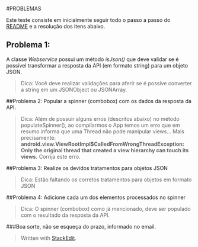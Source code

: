 #PROBLEMAS


Este teste consiste em inicialmente seguir todo o passo a passo do [README](https://github.com/FourItil/teste-estagio-android/blob/master/README.md) e a resolução dos itens abaixo.

## Problema 1:

A classe *Webservice* possui um método *isJson()* que deve validar se é possível transformar a resposta da API (em formato string) para um objeto JSON.

>Dica: Você deve realizar validações para aferir se é possíve converter a string em um JSONObject ou JSONArray.

##Problema 2: 
Popular a spinner (combobox) com os dados da resposta da API.

> Dica: Além de possuir alguns erros (descritos abaixo) no método populateSpinner(), ao compilarmos o App temos um erro que em resumo informa que uma Thread não pode manipular views... Mais precisamente: **android.view.ViewRootImpl$CalledFromWrongThreadException: Only the original thread that created a view hierarchy can touch its views.**
>Corrija este erro.

##Problema 3: 
Realize os devidos tratamentos para objetos JSON

>Dica: Estão faltando os corretos tratamentos para objetos em formato JSON

##Problema 4:
Adicione cada um dos elementos processados no spinner

>Dica: O spinner (combobox) como já mencionado, deve ser populado com o resultado da resposta da API.


###Boa sorte, não se esqueça do prazo, informado no email.

> Written with [StackEdit](https://stackedit.io/).


